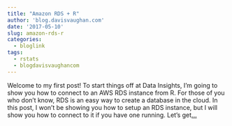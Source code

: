 ```yaml
---
title: "Amazon RDS + R"
author: 'blog.davisvaughan.com'
date: '2017-05-10'
slug: amazon-rds-r
categories:
  - bloglink
tags:
  - rstats
  - blogdavisvaughancom
---
```


Welcome to my first post! To start things off at Data Insights, I’m going to show you how to connect to an AWS RDS instance from R. For those of you who don’t know, RDS is an easy way to create a database in the cloud. In this post, I won’t be showing you how to setup an RDS instance, but I will show you how to connect to it if you have one running. Let’s get[... <i class="fas fa-external-link-alt"></i>](https://blog.davisvaughan.com/post/rds-and-r/)

